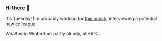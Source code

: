 ### Hi there :wave:

It's Tuesday! I'm probably working for [this bunch](https://github.com/kohofinancial), interviewing a potential new colleague.

Weather in Winterthur: partly cloudy, at +6°C.
